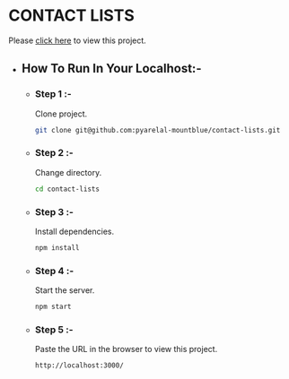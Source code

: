 # **CONTACT LISTS**

Please [click here](https://contact-lists.netlify.app/ "Contact Lists") to view this project.

- ## How To Run In Your Localhost:-

  - ### Step 1 :-

    Clone project.

    ```bash
    git clone git@github.com:pyarelal-mountblue/contact-lists.git
    ```

  - ### Step 2 :-

    Change directory.

    ```bash
    cd contact-lists
    ```

  - ### Step 3 :-

    Install dependencies.

    ```bash
    npm install
    ```

  - ### Step 4 :-

    Start the server.

    ```bash
    npm start
    ```

  - ### Step 5 :-
    Paste the URL in the browser to view this project.
    ```HTTP
    http://localhost:3000/
    ```
